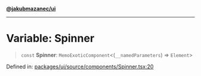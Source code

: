 [**@jakubmazanec/ui**](../README.md)

---

# Variable: Spinner

> `const` **Spinner**: `MemoExoticComponent`\<(`__namedParameters`) => `Element`\>

Defined in:
[packages/ui/source/components/Spinner.tsx:20](https://github.com/jakubmazanec/tools/blob/a1a5edf56256b0aa4e209cc73bc7a07f5d7fc236/packages/ui/source/components/Spinner.tsx#L20)
